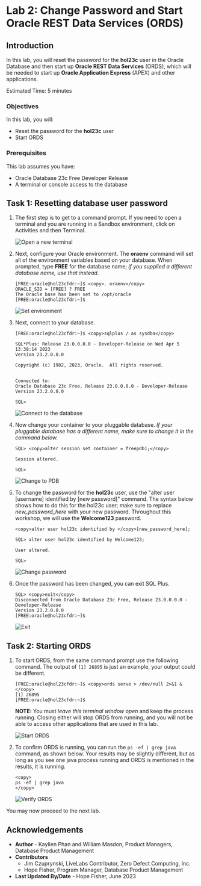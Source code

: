 # Lab 2: Change Password and Start Oracle REST Data Services (ORDS)

## Introduction

In this lab, you will reset the password for the **hol23c** user in the Oracle Database and then start up **Oracle REST Data Services** (ORDS), which will be needed to start up **Oracle Application Express** (APEX) and other applications.

Estimated Time: 5 minutes

### Objectives

In this lab, you will:
* Reset the password for the **hol23c** user
* Start ORDS

### Prerequisites

This lab assumes you have:
* Oracle Database 23c Free Developer Release
* A terminal or console access to the database

## Task 1: Resetting database user password

1. The first step is to get to a command prompt. If you need to open a terminal and you are running in a Sandbox environment, click on Activities and then Terminal.

    ![Open a new terminal](images/open-terminal.png " ")

2. Next, configure your Oracle environment. The **oraenv** command will set all of the environment variables based on your database. When prompted, type **FREE** for the database name; *if you supplied a different database name, use that instead.*

    ```
    [FREE:oracle@hol23cfdr:~]$ <copy>. oraenv</copy>
    ORACLE_SID = [FREE] ? FREE
    The Oracle base has been set to /opt/oracle
    [FREE:oracle@hol23cfdr:~]$
    ```

   ![Set environment](images/set-envt-free1.png " ")


3. Next, connect to your database.

    ```
    [FREE:oracle@hol23cfdr:~]$ <copy>sqlplus / as sysdba</copy>

    SQL*Plus: Release 23.0.0.0.0 - Developer-Release on Wed Apr 5 13:38:14 2023
    Version 23.2.0.0.0

    Copyright (c) 1982, 2023, Oracle.  All rights reserved.


    Connected to:
    Oracle Database 23c Free, Release 23.0.0.0.0 - Developer-Release
    Version 23.2.0.0.0

    SQL>
    ```

    ![Connect to the database](images/connect-db-sysdba1.png " ")

4. Now change your container to your pluggable database. *If your pluggable database has a different name, make sure to change it in the command below.*

    ```
    SQL> <copy>alter session set container = freepdb1;</copy>

    Session altered.

    SQL>
    ```

    ![Change to PDB](images/alter-session1.png " ")

5. To change the password for the **hol23c** user, use the "alter user \[username\] identified by \[new password\]" command. The syntax below shows how to do this for the hol23c user; make sure to replace *new\_password\_here* with your new password. Throughout this workshop, we will use the **Welcome123** password.

    ```
    <copy>alter user hol23c identified by </copy>[new_password_here];
    ```

    ```
    SQL> alter user hol23c identified by Welcome123;

    User altered.

    SQL>
    ```
    ![Change password](images/change-password1.png " ")

6. Once the password has been changed, you can exit SQL Plus.

    ```
    SQL> <copy>exit</copy>
    Disconnected from Oracle Database 23c Free, Release 23.0.0.0.0 - Developer-Release
    Version 23.2.0.0.0
    [FREE:oracle@hol23cfdr:~]$
    ```

    ![Exit](images/exit1.png)

## Task 2: Starting ORDS

1. To start ORDS, from the same command prompt use the following command. The output of `[1] 26895` is just an example, your output could be different.

    ```
    [FREE:oracle@hol23cfdr:~]$ <copy>ords serve > /dev/null 2>&1 &</copy>
    [1] 26895
    [FREE:oracle@hol23cfdr:~]$
    ```

    **NOTE:** You must *leave this terminal window open* and keep the process running. Closing either will stop ORDS from running, and you will not be able to access other applications that are used in this lab.

    ![Start ORDS](images/ords1.png)


2. To confirm ORDS is running, you can run the `ps -ef | grep java` command, as shown below. Your results may be slightly different, but as long as you see one java process running and ORDS is mentioned in the results, it is running.

    ```
    <copy>
    ps -ef | grep java
    </copy>
    ```

    ![Verify ORDS](images/confirm_ords.png)

You may now proceed to the next lab.

## Acknowledgements
* **Author** - Kaylien Phan and William Masdon, Product Managers, Database Product Management
* **Contributors**
    - Jim Czuprynski, LiveLabs Contributor, Zero Defect Computing, Inc.
    - Hope Fisher, Program Manager, Database Product Management
* **Last Updated By/Date** - Hope Fisher, June 2023